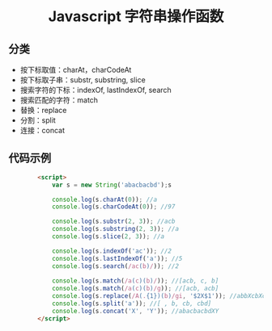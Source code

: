 <h1 align="center"> Javascript 字符串操作函数</h1>

分类
-

- 按下标取值：charAt，charCodeAt
- 按下标取子串：substr, substring, slice
- 搜索字符的下标：indexOf, lastIndexOf, search
- 搜索匹配的字符：match
- 替换：replace
- 分割：split
- 连接：concat

代码示例
-

```html
		<script>
			var s = new String('abacbacbd');s

			console.log(s.charAt(0)); //a
			console.log(s.charCodeAt(0)); //97

			console.log(s.substr(2, 3)); //acb
			console.log(s.substring(2, 3)); //a
			console.log(s.slice(2, 3)); //a

			console.log(s.indexOf('ac')); //2
			console.log(s.lastIndexOf('a')); //5
			console.log(s.search(/ac(b)/)); //2
			
			console.log(s.match(/a(c)(b)/)); //[acb, c, b]
			console.log(s.match(/a(c)(b)/g)); //[acb, acb]
			console.log(s.replace(/A(.{1})(b)/gi, '$2X$1')); //abbXcbXcd
			console.log(s.split('a')); //[ , b, cb, cbd]
			console.log(s.concat('X', 'Y')); //abacbacbdXY
		</script>
```

